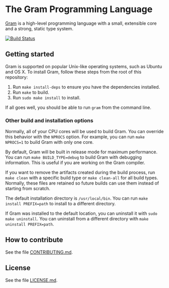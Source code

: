# The Gram Programming Language

[Gram](https://www.gram.org) is a high-level programming language with a small, extensible core and a strong, static type system.

[![Build Status](https://travis-ci.org/gramlang/gram.svg?branch=master)](https://travis-ci.org/gramlang/gram)

## Getting started

Gram is supported on popular Unix-like operating systems, such as Ubuntu and OS X. To install Gram, follow these steps from the root of this repository:

1. Run `make install-deps` to ensure you have the dependencies installed.
2. Run `make` to build.
3. Run `sudo make install` to install.

If all goes well, you should be able to run `gram` from the command line.

### Other build and installation options

Normally, all of your CPU cores will be used to build Gram. You can override this behavior with the `NPROCS` option. For example, you can run `make NPROCS=1` to build Gram with only one core.

By default, Gram will be built in release mode for maximum performance. You can run `make BUILD_TYPE=debug` to build Gram with debugging information. This is useful if you are working on the Gram compiler.

If you want to remove the artifacts created during the build process, run `make clean` with a specific build type or `make clean-all` for all build types. Normally, these files are retained so future builds can use them instead of starting from scratch.

The default installation directory is `/usr/local/bin`. You can run `make install PREFIX=path` to install to a different directory.

If Gram was installed to the default location, you can uninstall it with `sudo make uninstall`. You can uninstall from a different directory with `make uninstall PREFIX=path`.

## How to contribute

See the file [CONTRIBUTING.md](https://github.com/gramlang/gram/blob/master/CONTRIBUTING.md).

## License

See the file [LICENSE.md](https://github.com/gramlang/gram/blob/master/LICENSE.md).
